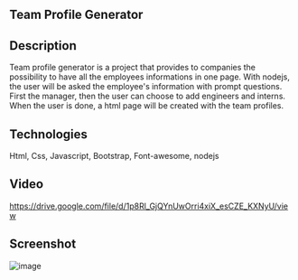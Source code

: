 ## Team Profile Generator

## Description
Team profile generator is a project that provides to companies the possibility to have all the employees informations in one page. 
With nodejs, the user will be asked the employee's information with prompt questions. First the manager, then the user can choose
to add engineers and interns. When the user is done, a html page will be created with the team profiles.

## Technologies
Html, Css, Javascript, Bootstrap, Font-awesome, nodejs  

## Video
https://drive.google.com/file/d/1p8Rl_GjQYnUwOrri4xiX_esCZE_KXNyU/view

## Screenshot

![image](https://user-images.githubusercontent.com/78193249/166400345-6563e1a7-82c8-4e16-819a-bd1cede64f84.png)